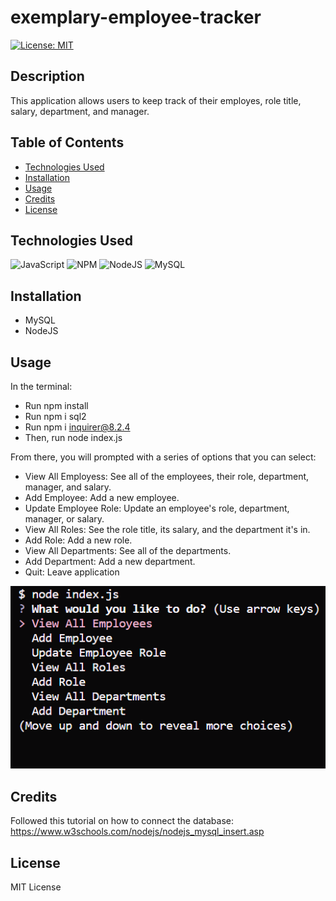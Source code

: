 # exemplary-employee-tracker

[![License: MIT](https://img.shields.io/badge/License-MIT-yellow.svg)](https://opensource.org/licenses/MIT)

## Description

This application allows users to keep track of their employes, role title, salary, department, and manager.

## Table of Contents

- [Technologies Used](#technologies-used)
- [Installation](#installation)
- [Usage](#usage)
- [Credits](#credits)
- [License](#license)

## Technologies Used

![JavaScript](https://img.shields.io/badge/javascript-%23323330.svg?style=for-the-badge&logo=javascript&logoColor=%23F7DF1E)
![NPM](https://img.shields.io/badge/NPM-%23CB3837.svg?style=for-the-badge&logo=npm&logoColor=white)
![NodeJS](https://img.shields.io/badge/node.js-6DA55F?style=for-the-badge&logo=node.js&logoColor=white) 
![MySQL](https://img.shields.io/badge/mysql-%2300f.svg?style=for-the-badge&logo=mysql&logoColor=white)

## Installation

- MySQL
- NodeJS

## Usage


In the terminal:
- Run npm install
- Run npm i sql2
- Run npm i inquirer@8.2.4
- Then, run node index.js

    
From there, you will prompted with a series of options that you can select:
- View All Employess: See all of the employees, their role, department, manager, and salary.
- Add Employee: Add a new employee.
- Update Employee Role: Update an employee's role, department, manager, or salary.
- View All Roles: See the role title, its salary, and the department it's in.
- Add Role: Add a new role.
- View All Departments: See all of the departments.
- Add Department: Add a new department.
- Quit: Leave application

![screenshot of options listed in terminal](assets/images/employee-tracker.png)

## Credits

Followed this tutorial on how to connect the database: https://www.w3schools.com/nodejs/nodejs_mysql_insert.asp

## License

MIT License
